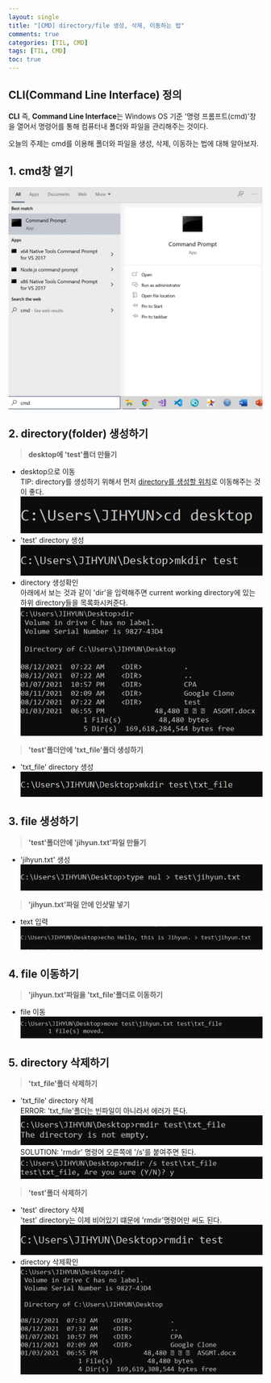 ```yaml
---
layout: single
title: "[CMD] directory/file 생성, 삭제, 이동하는 법"
comments: true
categories: [TIL, CMD]
tags: [TIL, CMD]
toc: true
---
```


## CLI(Command Line Interface) 정의
**CLI** 즉, **Command Line Interface**는 Windows OS 기준 '명령 프롬프트(cmd)'창을 열어서 명령어를 통해 컴퓨터내 폴더와 파일을 관리해주는 것이다.

오늘의 주제는 cmd를 이용해 폴더와 파일을 생성, 삭제, 이동하는 법에 대해 알아보자. 


## 1. cmd창 열기

![open_cmd](imgs/open_cmd.png)


## 2. directory(folder) 생성하기
> **desktop에 'test'폴더 만들기**
- desktop으로 이동  
TIP: directory를 생성하기 위해서 먼저 <u>directory를 생성할 위치</u>로 이동해주는 것이 좋다.  
![cd_directory](imgs/cd_directory.png)
- 'test' directory 생성  
![create_directory](imgs/create_directory.png)
- directory 생성확인  
아래에서 보는 것과 같이 'dir'을 입력해주면 current working directory에 있는 하위 directory들을 목록화시켜준다. 
![list_directory](imgs/list_directory.png)

> **'test'폴더안에 'txt_file'폴더 생성하기**  
- 'txt_file' directory 생성  
![create_nested_directory](imgs/create_nested_directory.png)


## 3. file 생성하기
> **'test'폴더안에 'jihyun.txt'파일 만들기**
- 'jihyun.txt' 생성
![create_empty_file](imgs/create_empty_file.png)

> **'jihyun.txt'파일 안에 인삿말 넣기**
- text 입력
![enter_text_in_file](imgs/enter_text_in_file.png)


## 4. file 이동하기
> **'jihyun.txt'파일을 'txt_file'폴더로 이동하기**
- file 이동
![move_file](imgs/move_file.png)


## 5. directory 삭제하기
> **'txt_file'폴더 삭제하기**
- 'txt_file' directory 삭제  
ERROR: 'txt_file'폴더는 빈파일이 아니라서 에러가 뜬다. 
![delete_directory_error](imgs/delete_directory_error.png)
SOLUTION: 'rmdir' 명령어 오른쪽에 '/s'를 붙여주면 된다.
![delete_directory](imgs/delete_directory.png)

> **'test'폴더 삭제하기**
- 'test' directory 삭제  
'test' directory는 이제 비어있기 떄문에 'rmdir'명령어만 써도 된다. 
![delete_empty_directory](imgs/delete_empty_directory.png)
- directory 삭제확인
![list_direcgtory2](imgs/list_directory2.png)
